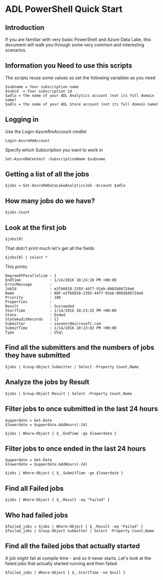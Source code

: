 
# ADL PowerShell Quick Start

## Introduction

If you are familiar with very basic PowerShell and Azure Data Lake, this document will
walk you through some very common and interesting scenarios.

## Information you Need to use this scripts

The scripts reuse some values so set the following variables as you need

    $subname = Your subscription name
    $subid  = Your subscription id
    $adla = the name of your ADL Analytics account (not its full domain name)
    $adls = the name of your ADL Store account (not its full domain name)


## Logging in 

Use the Login-AzureRmAccount cmdlet
 
    Login-AzureRmAccount 

Specify which Subscription you want to work in

    Set-AzureRmContext -SubscriptionName $subname 

##  Getting a list of all the jobs

    $jobs = Get-AzureRmDataLakeAnalyticsJob -Account $adla


## How many jobs do we have?

    $jobs.Count

## Look at the first job

    $jobs[0]

That didn't print much let's get all the fields

    $jobs[0] | select *

This prints:

    DegreeOfParallelism : 1
    EndTime             : 1/14/2016 10:24:26 PM +00:00
    ErrorMessage        : 
    JobId               : e2fb6818-2393-44f7-91eb-0002b86724e6
    Name                : ADF-e2fb6818-2393-44f7-91eb-0002b86724e6
    Priority            : 100
    Properties          : 
    Result              : Succeeded
    StartTime           : 1/14/2016 10:23:32 PM +00:00
    State               : Ended
    StateAuditRecords   : {}
    Submitter           : saveenr@microsoft.com
    SubmitTime          : 1/14/2016 10:23:02 PM +00:00
    Type                : USql


## Find all the submitters and the numbers of jobs they have submitted

    $jobs | Group-Object Submitter | Select -Property Count,Name

## Analyze the jobs by Result

    $jobs | Group-Object Result | Select -Property Count,Name


## Filter jobs to once submitted in the last 24 hours

    $upperdate = Get-Date
    $lowerdate = $upperdate.AddHours(-24)
    
    $jobs | Where-Object { $_.EndTime -ge $lowerdate }
    
## Filter jobs to once ended in the last 24 hours

    $upperdate = Get-Date
    $lowerdate = $upperdate.AddHours(-24)
    
    $jobs | Where-Object { $_.SubmitTime -ge $lowerdate }
    
## Find all Failed  jobs

    $jobs | Where-Object { $_.Result -eq "Failed" }

## Who had failed jobs

    $failed_jobs = $jobs | Where-Object { $_.Result -eq "Failed" }
    $failed_jobs | Group-Object Submitter | Select -Property Count,Name

## Find all the failed jobs that actually started 

A job might fail at compile time - and so it never starts. Let's look at the failed
jobs that actually started running and then failed.

    $failed_jobs | Where-Object { $_.StartTime -ne $null }
 
